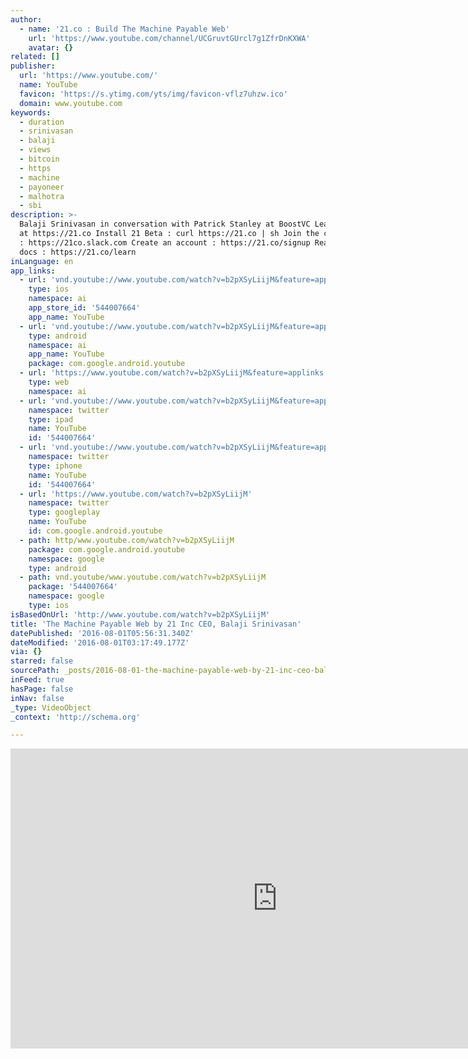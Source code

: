 ```yaml
---
author:
  - name: '21.co : Build The Machine Payable Web'
    url: 'https://www.youtube.com/channel/UCGruvtGUrcl7g1ZfrDnKXWA'
    avatar: {}
related: []
publisher:
  url: 'https://www.youtube.com/'
  name: YouTube
  favicon: 'https://s.ytimg.com/yts/img/favicon-vflz7uhzw.ico'
  domain: www.youtube.com
keywords:
  - duration
  - srinivasan
  - balaji
  - views
  - bitcoin
  - https
  - machine
  - payoneer
  - malhotra
  - sbi
description: >-
  Balaji Srinivasan in conversation with Patrick Stanley at BoostVC Learn more
  at https://21.co Install 21 Beta : curl https://21.co | sh Join the community
  : https://21co.slack.com Create an account : https://21.co/signup Read the
  docs : https://21.co/learn
inLanguage: en
app_links:
  - url: 'vnd.youtube://www.youtube.com/watch?v=b2pXSyLiijM&feature=applinks'
    type: ios
    namespace: ai
    app_store_id: '544007664'
    app_name: YouTube
  - url: 'vnd.youtube://www.youtube.com/watch?v=b2pXSyLiijM&feature=applinks'
    type: android
    namespace: ai
    app_name: YouTube
    package: com.google.android.youtube
  - url: 'https://www.youtube.com/watch?v=b2pXSyLiijM&feature=applinks'
    type: web
    namespace: ai
  - url: 'vnd.youtube://www.youtube.com/watch?v=b2pXSyLiijM&feature=applinks'
    namespace: twitter
    type: ipad
    name: YouTube
    id: '544007664'
  - url: 'vnd.youtube://www.youtube.com/watch?v=b2pXSyLiijM&feature=applinks'
    namespace: twitter
    type: iphone
    name: YouTube
    id: '544007664'
  - url: 'https://www.youtube.com/watch?v=b2pXSyLiijM'
    namespace: twitter
    type: googleplay
    name: YouTube
    id: com.google.android.youtube
  - path: http/www.youtube.com/watch?v=b2pXSyLiijM
    package: com.google.android.youtube
    namespace: google
    type: android
  - path: vnd.youtube/www.youtube.com/watch?v=b2pXSyLiijM
    package: '544007664'
    namespace: google
    type: ios
isBasedOnUrl: 'http://www.youtube.com/watch?v=b2pXSyLiijM'
title: 'The Machine Payable Web by 21 Inc CEO, Balaji Srinivasan'
datePublished: '2016-08-01T05:56:31.340Z'
dateModified: '2016-08-01T03:17:49.177Z'
via: {}
starred: false
sourcePath: _posts/2016-08-01-the-machine-payable-web-by-21-inc-ceo-balaji-srinivasan.md
inFeed: true
hasPage: false
inNav: false
_type: VideoObject
_context: 'http://schema.org'

---
```

<iframe src="http://cdn.embedly.com/widgets/media.html?src=https%3A%2F%2Fwww.youtube.com%2Fembed%2Fb2pXSyLiijM%3Ffeature%3Doembed&amp;url=http%3A%2F%2Fwww.youtube.com%2Fwatch%3Fv%3Db2pXSyLiijM&amp;image=https%3A%2F%2Fi.ytimg.com%2Fvi%2Fb2pXSyLiijM%2Fhqdefault.jpg&amp;key=b7d04c9b404c499eba89ee7072e1c4f7&amp;type=text%2Fhtml&amp;schema=youtube" width="854" height="480" scrolling="no" frameborder="0" allowfullscreen="" style=""></iframe>